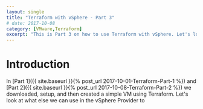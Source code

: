 ```yaml
---
layout: single
title: "Terraform with vSphere - Part 3"
# date: 2017-10-08
category: [VMware,Terraform]
excerpt: "This is Part 3 on how to use Terraform with vSphere. Let's look more closely at the vSphere Provider"
---
```

# Introduction
In [Part 1]({{ site.baseurl }}{% post_url 2017-10-01-Terraform-Part-1 %}) and [Part 2]({{ site.baseurl }}{% post_url 2017-10-08-Terraform-Part-2 %}) we downloaded, setup, and then created a simple VM using Terraform. Let's look at what else we can use in the vSphere Provider to 